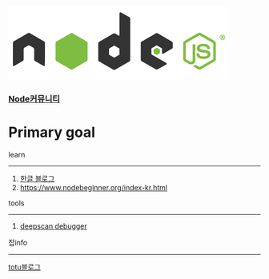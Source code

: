 ![screensh](./img/ndoe.PNG)  
### [Node커뮤니티](https://nodejs.github.io/nodejs-ko/articles/2017/11/07/release-v8.9.1/)  

# Primary goal  

learn
- - -
1. [한글 블로그](http://blog.naver.com/agilesoft/220981582724)  
2. https://www.nodebeginner.org/index-kr.html  

tools
- - -
1. [deepscan debugger](https://deepscan.io/home/)  

잡info
- - - 
[totu블로그](http://totuworld.github.io/)
